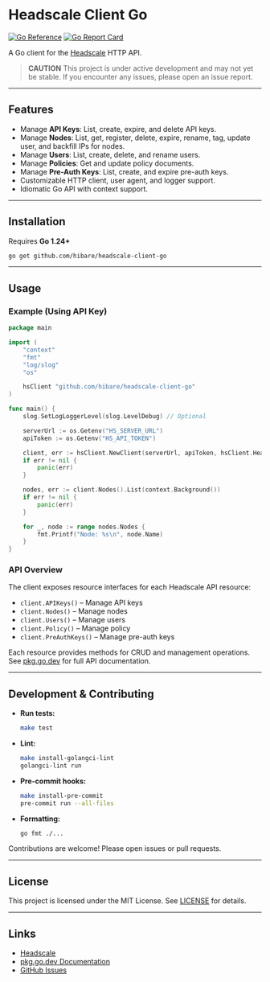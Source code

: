 # Headscale Client Go

[![Go Reference](https://pkg.go.dev/badge/github.com/tailscale/tailscale-client-go/v2.svg)](https://pkg.go.dev/github.com/hibare/headscale-client-go)
[![Go Report Card](https://goreportcard.com/badge/github.com/hibare/headscale-client-go)](https://goreportcard.com/report/github.com/hibare/headscale-client-go)

A Go client for the [Headscale](https://headscale.net) HTTP API.

> **CAUTION**
> This project is under active development and may not yet be stable. If you encounter any issues, please open an issue report.

---

## Features

- Manage **API Keys**: List, create, expire, and delete API keys.
- Manage **Nodes**: List, get, register, delete, expire, rename, tag, update user, and backfill IPs for nodes.
- Manage **Users**: List, create, delete, and rename users.
- Manage **Policies**: Get and update policy documents.
- Manage **Pre-Auth Keys**: List, create, and expire pre-auth keys.
- Customizable HTTP client, user agent, and logger support.
- Idiomatic Go API with context support.

---

## Installation

Requires **Go 1.24+**

```sh
go get github.com/hibare/headscale-client-go
```

---

## Usage

### Example (Using API Key)

```go
package main

import (
	"context"
	"fmt"
	"log/slog"
	"os"

	hsClient "github.com/hibare/headscale-client-go"
)

func main() {
	slog.SetLogLoggerLevel(slog.LevelDebug) // Optional

	serverUrl := os.Getenv("HS_SERVER_URL")
	apiToken := os.Getenv("HS_API_TOKEN")

	client, err := hsClient.NewClient(serverUrl, apiToken, hsClient.HeadscaleClientOptions{})
	if err != nil {
		panic(err)
	}

	nodes, err := client.Nodes().List(context.Background())
	if err != nil {
		panic(err)
	}

	for _, node := range nodes.Nodes {
		fmt.Printf("Node: %s\n", node.Name)
	}
}
```

### API Overview

The client exposes resource interfaces for each Headscale API resource:

- `client.APIKeys()` – Manage API keys
- `client.Nodes()` – Manage nodes
- `client.Users()` – Manage users
- `client.Policy()` – Manage policy
- `client.PreAuthKeys()` – Manage pre-auth keys

Each resource provides methods for CRUD and management operations. See [pkg.go.dev](https://pkg.go.dev/github.com/hibare/headscale-client-go) for full API documentation.

---

## Development & Contributing

- **Run tests:**
  ```sh
  make test
  ```
- **Lint:**
  ```sh
  make install-golangci-lint
  golangci-lint run
  ```
- **Pre-commit hooks:**
  ```sh
  make install-pre-commit
  pre-commit run --all-files
  ```
- **Formatting:**
  ```sh
  go fmt ./...
  ```

Contributions are welcome! Please open issues or pull requests.

---

## License

This project is licensed under the MIT License. See [LICENSE](LICENSE) for details.

---

## Links

- [Headscale](https://headscale.net)
- [pkg.go.dev Documentation](https://pkg.go.dev/github.com/hibare/headscale-client-go)
- [GitHub Issues](https://github.com/hibare/headscale-client-go/issues)
